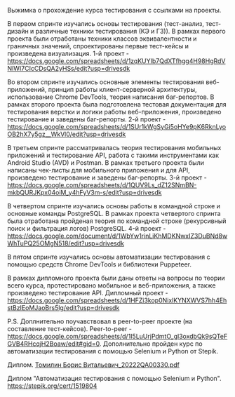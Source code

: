 Выжимка о прохождение курса тестирования с ссылками на проекты.

В первом спринте изучались основы тестирования (тест-анализ, тест-дизайн и различные техники тестирования (КЭ и ГЗ)).
В рамках первого проекта были отработаны техники классов эквивалентности и граничных значений, спроектированы первые тест-кейсы и произведена визуализация.
1-й проект - https://docs.google.com/spreadsheets/d/1zqKUYIb7QdXTfhgg4H98HgRdVNlWI7CIcCDsQA2yHSs/edit?usp=drivesdk

Во втором спринте изучались основные элементы тестирования веб-приложений, принцип работы клиент-серверной архитектуры, использование Chrome DevTools, теория написания баг-репортов.
В рамках второго проекта была подготовлена тестовая документация для тестирования верстки и логики работы веб-приложения, произведено тестирование и заведены баг-репорты.
2-й проект - https://docs.google.com/spreadsheets/d/1SUr1kWgSyGi5oHYe9pK6RknLyoOB2hX7y5gz__WkVl0/edit?usp=drivesdk

В третьем спринте рассматривалась теория тестирования мобильных приложений и тестирование API, работа с такими инструментами как Android Studio (AVD) и Postman.
В рамках третьего проекта были написаны чек-листы для мобильного приложения и для API, произведено тестирование и заведены баг-репорты.
3-й проект - https://docs.google.com/spreadsheets/d/1QUV9Ls_dZ12SNmBN-mkbQURJKpx04oiM_y4hFyV3m-s/edit?usp=drivesdk

В четвертом спринте изучались основы работы в командной строке и основные команды PostgreSQL.
В рамках проекта четвертого спринта была отработана пройденая теория по командной строке (рекурсивный поиск и фильтрация логов) PostgreSQL.
4-й проект - https://docs.google.com/document/d/1WbYw1rinLiKhMDKNwxIZ3DuBNd8wWhTuPQ25OMgN518/edit?usp=drivesdk

В пятом спринте изучались основы автоматизации тестирования с помощью средств Chrome DevTools и библиотеки Puppeteer.

В рамках дипломного проекта были даны ответы на вопросы по теории всего курса, протестировано мобильное и веб-приложения, а также произведено тестирование API.
Дипломный проект - https://docs.google.com/spreadsheets/d/1HFZi3kop0NixlKYNXWVS7hh4EhstBzIEoMJaoBrs5lg/edit?usp=drivesdk

P.S. Доплнительно поучавствовал в peer-to-peer проекте (на составление тест-кейсов).
Peer-to-peer - https://docs.google.com/spreadsheets/d/1I5LuUrjPdmtO_gl3oxdbQk9sQTeFGVB4RHcqjH2Boaw/edit#gid=0.
Дополнительно пройден курс по автоматизации тестирования с помощью Selenium и Python от Stepik.

Диплом.
[Томилин Борис Витальевич_20222QA00330.pdf](https://github.com/tomilinbvGit/PortfolioRepository/files/8501800/_20222QA00330.pdf)

Диплом "Автоматизация тестирования с помощью Selenium и Python". https://stepik.org/cert/1519804
